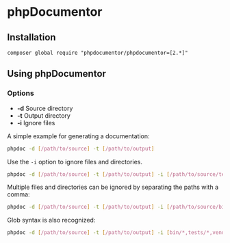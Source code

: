 phpDocumentor
=============


Installation
--------------------------------------------------
`composer global require "phpdocumentor/phpdocumentor=[2.*]"`


Using phpDocumentor
--------------------------------------------------

### Options
* **-d** Source directory
* **-t** Output directory
* **-i** Ignore files

A simple example for generating a documentation:

```bash
phpdoc -d [/path/to/source] -t [/path/to/output]
```

Use the `-i` option to ignore files and directories.

```bash
phpdoc -d [/path/to/source] -t [/path/to/output] -i [/path/to/source/tests]
```

Multiple files and directories can be ignored by separating the paths with a comma:

```bash
phpdoc -d [/path/to/source] -t [/path/to/output] -i [/path/to/source/bin,/path/to/source/tests,/path/to/source/vendor]
```

Glob syntax is also recognized:

```bash
phpdoc -d [/path/to/source] -t [/path/to/output] -i [bin/*,tests/*,vendor/*]
```